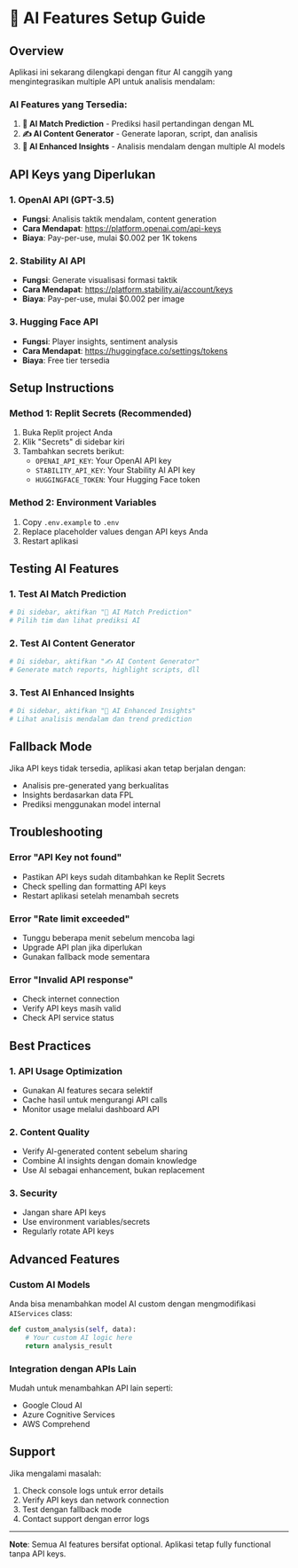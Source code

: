 
# 🤖 AI Features Setup Guide

## Overview
Aplikasi ini sekarang dilengkapi dengan fitur AI canggih yang mengintegrasikan multiple API untuk analisis mendalam:

### AI Features yang Tersedia:
1. **🔮 AI Match Prediction** - Prediksi hasil pertandingan dengan ML
2. **✍️ AI Content Generator** - Generate laporan, script, dan analisis
3. **🧠 AI Enhanced Insights** - Analisis mendalam dengan multiple AI models

## API Keys yang Diperlukan

### 1. OpenAI API (GPT-3.5)
- **Fungsi**: Analisis taktik mendalam, content generation
- **Cara Mendapat**: https://platform.openai.com/api-keys
- **Biaya**: Pay-per-use, mulai $0.002 per 1K tokens

### 2. Stability AI API
- **Fungsi**: Generate visualisasi formasi taktik
- **Cara Mendapat**: https://platform.stability.ai/account/keys
- **Biaya**: Pay-per-use, mulai $0.002 per image

### 3. Hugging Face API
- **Fungsi**: Player insights, sentiment analysis
- **Cara Mendapat**: https://huggingface.co/settings/tokens
- **Biaya**: Free tier tersedia

## Setup Instructions

### Method 1: Replit Secrets (Recommended)
1. Buka Replit project Anda
2. Klik "Secrets" di sidebar kiri
3. Tambahkan secrets berikut:
   - `OPENAI_API_KEY`: Your OpenAI API key
   - `STABILITY_API_KEY`: Your Stability AI API key  
   - `HUGGINGFACE_TOKEN`: Your Hugging Face token

### Method 2: Environment Variables
1. Copy `.env.example` to `.env`
2. Replace placeholder values dengan API keys Anda
3. Restart aplikasi

## Testing AI Features

### 1. Test AI Match Prediction
```python
# Di sidebar, aktifkan "🔮 AI Match Prediction"
# Pilih tim dan lihat prediksi AI
```

### 2. Test AI Content Generator
```python
# Di sidebar, aktifkan "✍️ AI Content Generator"
# Generate match reports, highlight scripts, dll
```

### 3. Test AI Enhanced Insights
```python
# Di sidebar, aktifkan "🧠 AI Enhanced Insights"
# Lihat analisis mendalam dan trend prediction
```

## Fallback Mode
Jika API keys tidak tersedia, aplikasi akan tetap berjalan dengan:
- Analisis pre-generated yang berkualitas
- Insights berdasarkan data FPL
- Prediksi menggunakan model internal

## Troubleshooting

### Error "API Key not found"
- Pastikan API keys sudah ditambahkan ke Replit Secrets
- Check spelling dan formatting API keys
- Restart aplikasi setelah menambah secrets

### Error "Rate limit exceeded"
- Tunggu beberapa menit sebelum mencoba lagi
- Upgrade API plan jika diperlukan
- Gunakan fallback mode sementara

### Error "Invalid API response"
- Check internet connection
- Verify API keys masih valid
- Check API service status

## Best Practices

### 1. API Usage Optimization
- Gunakan AI features secara selektif
- Cache hasil untuk mengurangi API calls
- Monitor usage melalui dashboard API

### 2. Content Quality
- Verify AI-generated content sebelum sharing
- Combine AI insights dengan domain knowledge
- Use AI sebagai enhancement, bukan replacement

### 3. Security
- Jangan share API keys
- Use environment variables/secrets
- Regularly rotate API keys

## Advanced Features

### Custom AI Models
Anda bisa menambahkan model AI custom dengan mengmodifikasi `AIServices` class:

```python
def custom_analysis(self, data):
    # Your custom AI logic here
    return analysis_result
```

### Integration dengan APIs Lain
Mudah untuk menambahkan API lain seperti:
- Google Cloud AI
- Azure Cognitive Services
- AWS Comprehend

## Support
Jika mengalami masalah:
1. Check console logs untuk error details
2. Verify API keys dan network connection
3. Test dengan fallback mode
4. Contact support dengan error logs

---

**Note**: Semua AI features bersifat optional. Aplikasi tetap fully functional tanpa API keys.
